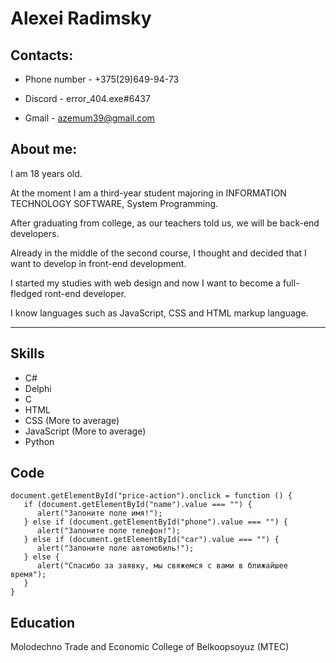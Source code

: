 # Alexei Radimsky

## Contacts:
- Phone number - +375(29)649-94-73

- Discord - error_404.exe#6437

- Gmail - azemum39@gmail.com

## About me: 
I am 18 years old.

At the moment I am a third-year student majoring in INFORMATION TECHNOLOGY SOFTWARE, System Programming.

After graduating from college, as our teachers told us, we will be back-end developers.

Already in the middle of the second course, I thought and decided that I want to develop in front-end development.

I started my studies with web design and now I want to become a full-fledged ront-end developer.

I know languages such as JavaScript, CSS and HTML markup language.

***
## Skills
- C#
- Delphi
- C
- HTML
- CSS (More to average)
- JavaScript (More to average)
- Python

## Code
```
document.getElementById("price-action").onclick = function () {
   if (document.getElementById("name").value === "") {
      alert("Запоните поле имя!");
   } else if (document.getElementById("phone").value === "") {
      alert("Запоните поле телефон!");
   } else if (document.getElementById("car").value === "") {
      alert("Запоните поле автомобиль!");
   } else {
      alert("Спасибо за заявку, мы свяжемся с вами в ближайшее время");
   }
}
```
## Education

Molodechno Trade and Economic College of Belkoopsoyuz (MTEC)



